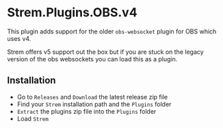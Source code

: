 # Strem.Plugins.OBS.v4

This plugin adds support for the older `obs-websocket` plugin for OBS which uses v4.

Strem offers v5 support out the box but if you are stuck on the legacy version of the obs websockets you can load this as a plugin.

## Installation

- Go to `Releases` and `Download` the latest release zip file
- Find your `Strem` installation path and the `Plugins` folder
- `Extract` the plugins zip file into the `Plugins` folder
- Load `Strem`